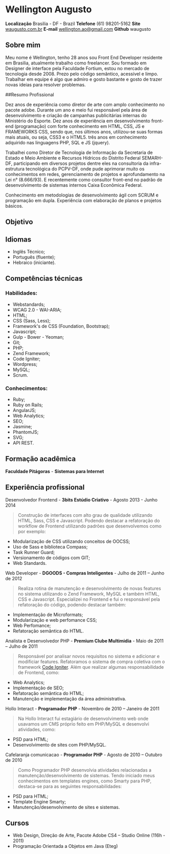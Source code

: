 # Wellington Augusto

**Localização** Brasilia - DF - Brazil
**Telefone** (61) 98201-5162
**Site** [waugusto.com.br](http://waugusto.com.br)
**E-mail** wellington.ao@gmail.com
**Github** waugusto

## Sobre mim
 
Meu nome é Wellington, tenho 28 anos sou Front End Developer residente em Brasilia,
atualmente trabalho como freelancer. 
Sou formado em Designer de interface pela
Faculdade Fortium, estou no mercado de tecnologia desde 2008. 
Prezo pelo código semântico, acessível e limpo. 
Trabalhar em equipe é algo que admiro e gosto bastante e gosto de trazer novas ideias para resolver problemas.

##Resumo Profissional

Dez anos de experiência como diretor de arte com amplo conhecimento no pacote adobe. Durante um ano e meio fui responsável pela área de desenvolvimento e criação de campanhas publicitárias internas do Ministério do Esporte. Dez anos de experiência em desenvolvimento front-end (programação) com forte conhecimento em HTML, CSS, JS e FRAMEWORKS CSS, sendo que, nos últimos anos, utilizou-se suas formas mais atuais, ou seja, CSS3 e o HTML5. três anos em conhecimento adquirido nas linguagens PHP, SQL e JS (jquery).

Trabalhei como Diretor de Tecnologia de Informação da Secretaria de Estado e Meio Ambiente e Recursos Hídricos do Distrito Federal SEMARH-DF, participando em diversos projetos dentre eles na consultoria da infra-estrutura tecnológica do PCPV-DF, onde pude aprimorar muito os conhecimentos em redes, gerenciamento de projetos e aprofundamento na Lei n° (8.666/93). E recentemente como consultor front-end no padrão de desenvolvimento de sistemas internos Caixa Econômica Federal.

Conhecimento em metodologias de desenvolvimento ágil com SCRUM e programação em dupla. Experiência com elaboração de planos e projetos básicos.

## Objetivo 

## Idiomas 

* Inglês Técnico;
* Português (fluente);
* Hebraico (iniciante).

## Competências técnicas

### Habilidades:

* Webstandards;
* WCAG 2.0 - WAI-ARIA;
* HTML;
* CSS (Sass, Less);
* Framework's de CSS (Foundation, Bootstrap);
* Javascript;
* Gulp - Bower - Yeoman;
* Git;
* PHP;
* Zend Framework;
* Code Igniter;
* Wordpress;
* MySQL;
* Scrum.

### Conhecimentos:

* Ruby;
* Ruby on Rails;
* AngularJS;
* Web Analytics;
* SEO;
* Jasmine;
* PhantomJS;
* SVG;
* API REST.


## Formação acadêmica

**Faculdade Pitágoras** - **Sistemas para Internet**

## Experiência profissional

Desenvolvedor Frontend - **3bits Estúdio Criativo** - Agosto 2013 - Junho 2014

> Construção de interfaces com alto grau de qualidade utilizando HTML, Sass, CSS e Javascript. Podendo destacar a refatoração do workflow de Frontend utilizando
padrões que desenvolvemos como por exemplo:
* Modularização de CSS utilizando conceitos de OOCSS;
* Uso de Sass e biblioteca Compass;
* Task Runner Guard;
* Versionamento de códigos com GIT;
* Web Standards.

Web Developer - **DGOODS - Compras Inteligentes** - Julho de 2011 – Junho de 2012

> Realiza rotina de manutenção e desenvolvimento de novas features no sistema utilizando o Zend Framework, MySQL e também HTML, CSS e Javascript. Especializei no Frontend e fui o responsável pela refatoração do código, podendo destacar também:
* Implementação de Microformats;
* Modularização e web perfomance CSS;
* Web Perfomance;
* Refatoração semântica do HTML.

Analista e Desenvolvedor PHP - **Premium Clube Multimidia** - Maio de 2011 – Julho de 2011

> Responsável por analisar novos requisitos no sistema e adicionar e modificiar features. Refatoramos o sistema de compra coletiva com o framework [Code Igniter](https://github.com/bcit-ci/CodeIgniter/). Além que realizar algumas responsabilidade de Frontend, como:
* Web Analytics;
* Implementação de SEO;
* Refatoração semântica do HTML;
* Manutenção e implementação da área administrativa.


Hollo Interact - **Programador PHP** - Novembro de 2010 – Janeiro de 2011

> Na Hollo Interact fui estagiário de desenvolvimento web onde usavamos um CMS próprio feito em PHP/MySQL e desenvolvi atividades, como:
* PSD para HTML;
* Desenvolvimento de sites com PHP/MySQL.

Cafelaranja comunicacao - **Programador PHP** - Agosto de 2010 – Outubro de 2010
> Como Programador PHP desenvolvia atividades relacionadas a manutenção/desenvolvimento de sistemas.
Tendo iniciado meus conhecimentos em templates engines, como Smarty para PHP,
destaca-se para as seguintes responsabilidades:
* PSD para HTML;
* Template Engine Smarty;
* Manutenção/desenvolvimento de sites e sistemas.

## Cursos

* Web Design, Direção de Arte, Pacote Adobe CS4 – Studio Online (116h - 2011)
* Programação Orientada a Objetos em Java (Eteg)

